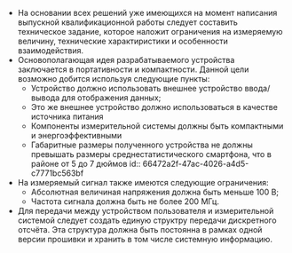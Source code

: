 - На основании всех решений уже имеющихся на момент написания выпускной квалификационной работы следует составить техническое задание, которое наложит ограничения на измеряемую величину, технические характиристики и особенности взаимодействия.
- Основополагающая идея разрабатываемого устройства заключается в портативности и компактности. Данной цели возможно добится используя следующие пункты:
	- Устройство должно использовать внешнее устройство ввода/вывода для отображения данных;
	- Это же внешнее устройство должно использоваться в качестве источника питания
	- Компоненты измерительной системы должны быть компактными и энергоэффективными
	- Габаритные размеры полученного устройства не должны превышать размеры среднестатистического смартфона, что в районе от 5 до 7 дюймов
	  id:: 66472a2f-47ac-4026-a4d5-c7771bc563bf
- На измеряемый сигнал также имеются следующие ограничения:
	- Абсолютная величиная напряжения должна быть меньше 100 В;
	- Частота сигнала должна быть не более 200 МГц.
- Для передачи между устройством пользователя и измерительной системой следует создать единую структру передачи дискретного отсчёта. Эта структура должна быть постоянна в рамках одной версии прошивки и хранить в том числе системную информацию.